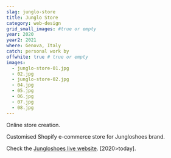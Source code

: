 ```yaml
---
slag: junglo-store
title: Junglo Store
category: web-design
grid_small_images: #true or empty
year: 2020
year2: 2021
where: Genova, Italy
catch: personal work by
offwhite: true # true or empty
images:
  - junglo-store-01.jpg
  - 02.jpg
  - junglo-store-02.jpg
  - 04.jpg
  - 05.jpg
  - 06.jpg
  - 07.jpg
  - 08.jpg
---
```


Online store creation.

Customised Shopify e-commerce store for Jungloshoes brand.

Check the [Jungloshoes live website](https://jungloshoes.com/?source=rokma.com).
[2020>today].
